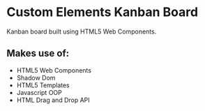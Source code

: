 # Custom Elements Kanban Board

Kanban board built using HTML5 Web Components.

## Makes use of:
+ HTML5 Web Components
+ Shadow Dom
+ HTML5 Templates
+ Javascript OOP
+ HTML Drag and Drop API
